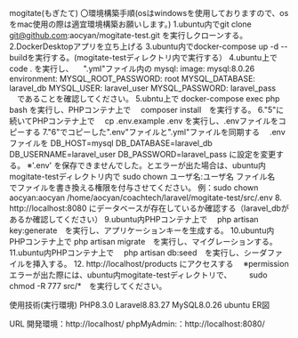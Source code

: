 mogitate(もぎたて)
〇環境構築手順(osはwindowsを使用しておりますので、osをmac使用の際は適宜環境構築お願いします。)
1.ubuntu内でgit clone git@github.com:aocyan/mogitate-test.git を実行しクローンする。
2.DockerDesktopアプリを立ち上げる
3.ubuntu内でdocker-compose up -d --buildを実行する。(mogitate-testディレクトリ内で実行する）
4.ubuntu上で code . を実行し、
　".yml"ファイル内の
    mysql:
        image: mysql:8.0.26
        environment:
            MYSQL_ROOT_PASSWORD: root
            MYSQL_DATABASE: laravel_db
            MYSQL_USER: laravel_user
            MYSQL_PASSWORD: laravel_pass
　であることを確認してください。
5.ubntu上で docker-compose exec php bash を実行し、PHPコンテナ上で
　composer install　を実行する。
6."5"に続いてPHPコンテナ上で
　cp .env.example .env を実行し、.envファイルをコピーする
7."6"でコピーした".env"ファイルと".yml"ファイルを同期する
　.envファイルを
     DB_HOST=mysql
     DB_DATABASE=laravel_db
     DB_USERNAME=laravel_user
     DB_PASSWORD=laravel_pass
 に設定を変更する。
 ※'.env' を保存できませんでした。とエラーが出た場合は、ubuntu内mogitate-testディレクトリ内で
   sudo chown ユーザ名:ユーザ名 ファイル名　でファイルを書き換える権限を付与させてください。
   例：sudo chown aocyan:aocyan /home/aocyan/coachtech/laravel/mogitate-test/src/.env
8. http://localhost:8080 にデータベースが存在しているか確認する（laravel_dbがあるか確認してください）
9.ubuntu内PHPコンテナ上で
　php artisan key:generate　を実行し、アプリケーションキーを生成する。
10.ubuntu内PHPコンテナ上で
  php artisan migrate　を実行し、マイグレーションする。
11.ubuntu内PHPコンテナ上で
　php artisan db:seed　を実行し、シーダファイルを挿入する。
12. http://localhost/products にアクセスする
　※permissionエラーが出た際には、ubuntu内mogitate-testディレクトリで、
 　　sudo chmod -R 777 src/*　を実行してください。

使用技術(実行環境)
PHP8.3.0
Laravel8.83.27
MySQL8.0.26
ubuntu
ER図


URL
開発環境：http://localhost/
phpMyAdmin:：http://localhost:8080/
